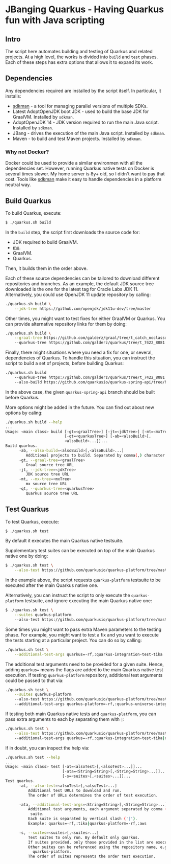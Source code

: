 # JBanging Quarkus - Having Quarkus fun with Java scripting

## Intro

The script here automates building and testing of Quarkus and related projects.
At a high level, the works is divided into `build` and `test` phases.
Each of these steps has extra options that allows it to expand its work.

## Dependencies

Any dependencies required are installed by the script itself.
In particular, it installs:

* [sdkman](https://sdkman.io/) - a tool for managing parallel versions of multiple SDKs.
* Latest AdoptOpenJDK boot JDK - used to build the base JDK for GraalVM. Installed by `sdkman`.
* AdoptOpenJDK 14 - JDK version required to run the main Java script. Installed by `sdkman`.
* JBang - drives the execution of the main Java script. Installed by `sdkman`.
* Maven - to build and test Maven projects. Installed by `sdkman`.

### Why not Docker? 

Docker could be used to provide a similar environmen with all the dependencies set.
However, running Quarkus native tests on Docker is several times slower.
My home server is 8y+ old, so I didn't want to pay that cost.
Tools like [sdkman](https://sdkman.io/) make it easy to handle dependencies in a platform neutral way.

## Build Quarkus

To build Quarkus, execute:

```bash
$ ./quarkus.sh build
```

In the `build` step, the script first downloads the source code for:

* JDK required to build GraalVM.
* [mx](https://github.com/graalvm/mx).
* GraalVM.
* Quarkus.

Then, it builds them in the order above.

Each of these source dependencies can be tailored to download different repositories and branches.
As an example, the default JDK source tree downloaded is the one for the latest tag for Oracle Labs JDK 11.
Alternatively, you could use OpenJDK 11 update repository by calling:

```bash
./quarkus.sh build \
    --jdk-tree https://github.com/openjdk/jdk11u-dev/tree/master
```

Other times, you might want to test fixes for either GraalVM or Quarkus.
You can provide alternative repository links for them by doing:

```bash
./quarkus.sh build \
    --graal-tree https://github.com/galderz/graal/tree/t_catch_noclassdef_error
    --quarkus-tree https://github.com/galderz/quarkus/tree/t_7422_8081 
```

Finally, there might situations where you need a fix for one, or several,
dependencies of Quarkus.
To handle this situation, you can instruct the script to build a set of projects,
before building Quarkus:

```bash
./quarkus.sh build 
    --quarkus-tree https://github.com/galderz/quarkus/tree/t_7422_8081
    --also-build https://github.com/quarkusio/quarkus-spring-api/tree/http-method-again
```

In the above case, the given `quarkus-spring-api` branch should be built before Quarkus.

More options might be added in the future.
You can find out about new options by caling:

```bash
./quarkus.sh build --help
...
Usage: <main class> build [-gt=<graalTree>] [-jt=<jdkTree>] [-mt=<mxTree>]
                          [-qt=<quarkusTree>] [-ab=<alsoBuild>[,
                          <alsoBuild>...]]...
Build quarkus.
      -ab, --also-build=<alsoBuild>[,<alsoBuild>...]
         Additional projects to build. Separated by comma(,) character.
      -gt, --graal-tree=<graalTree>
         Graal source tree URL
      -jt, --jdk-tree=<jdkTree>
         JDK source tree URL
      -mt, --mx-tree=<mxTree>
         mx source tree URL
      -qt, --quarkus-tree=<quarkusTree>
         Quarkus source tree URL
```

## Test Quarkus

To test Quarkus, execute:

```bash
$ ./quarkus.sh test
```

By default it executes the main Quarkus native testsuite.

Supplementary test suites can be executed on top of the main Quarkus native one by doing:

```bash
$ ./quarkus.sh test \
    --also-test https://github.com/quarkusio/quarkus-platform/tree/master
```

In the example above, 
the script requests `quarkus-platform` testsuite to be executed after the main Quarkus native one.

Alternatively, 
you can instruct the script to only execute the `quarkus-platform` testsuite,
and ignore executing the main Quarkus native one:

```bash
$ ./quarkus.sh test \
    --suites quarkus-platform
    --also-test https://github.com/quarkusio/quarkus-platform/tree/master
```

Some times you might want to pass extra Maven parameters to the testing phase.
For example, you might want to test a fix and you want to execute the tests starting at a particular project.
You can do so by calling:

```bash 
./quarkus.sh test \
    --additional-test-args quarkus=-rf,:quarkus-integration-test-tika
```

The additional test arguments need to be provided for a given suite.
Hence, adding `quarkus=` means the flags are added to the main Quarkus native test execution.
If testing `quarkus-platform` repository, additional test arguments could be passed to that via:

```bash
./quarkus.sh test \
    --suites quarkus-platform
    --also-test https://github.com/quarkusio/quarkus-platform/tree/master
    --additional-test-args quarkus-platform=-rf,:quarkus-universe-integration-tests-camel-aws
```

If testing both main Quarkus native tests and `quarkus-platform`,
you can pass extra arguments to each by separating them with `|`:

```bash
./quarkus.sh test \
    --also-test https://github.com/quarkusio/quarkus-platform/tree/master
    --additional-test-args quarkus=-rf,:quarkus-integration-test-tika|quarkus-platform=-rf,:quarkus-universe-integration-tests-camel-aws
```

If in doubt, you can inspect the help via:

```bash
./quarkus.sh test --help
...
Usage: <main class> test [-at=<alsoTest>[,<alsoTest>...]]...
                         [-ata=<String=String>[,<String=String>...]]...
                         [-s=<suites>[,<suites>...]]...
Test quarkus.
      -at, --also-test=<alsoTest>[,<alsoTest>...]
          Additional test URLs to download and run.
          The order of URLs determines the order of test execution.

      -ata, --additional-test-args=<String=String>[,<String=String>...]
          Additional test arguments, each argument separated by comma (',') per
           suite.
          Each suite is separated by vertical slash ('|').
          Example: quarkus=-rf,:tika|quarkus-platform=-rf,:aws

      -s, --suites=<suites>[,<suites>...]
          Test suites to only run. By default only quarkus.
          If suites provided, only those provided in the list are executed.
          Other suites can be referenced using the repository name, e.g
            quarkus-platform.
          The order of suites represents the order test execution.
```
